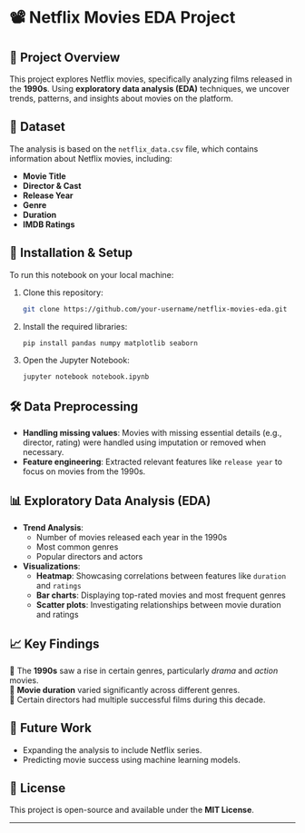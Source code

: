 

# 📽️ Netflix Movies EDA Project

## 📌 Project Overview

This project explores Netflix movies, specifically analyzing films released in the **1990s**. Using **exploratory data analysis (EDA)** techniques, we uncover trends, patterns, and insights about movies on the platform.

## 📂 Dataset

The analysis is based on the `netflix_data.csv` file, which contains information about Netflix movies, including:

- **Movie Title**
- **Director & Cast**
- **Release Year**
- **Genre**
- **Duration**
- **IMDB Ratings**

## 🔧 Installation & Setup

To run this notebook on your local machine:

1. Clone this repository:
   ```bash
   git clone https://github.com/your-username/netflix-movies-eda.git
   ```
2. Install the required libraries:
   ```bash
   pip install pandas numpy matplotlib seaborn
   ```
3. Open the Jupyter Notebook:
   ```bash
   jupyter notebook notebook.ipynb
   ```

## 🛠️ Data Preprocessing

- **Handling missing values**: Movies with missing essential details (e.g., director, rating) were handled using imputation or removed when necessary.
- **Feature engineering**: Extracted relevant features like `release year` to focus on movies from the 1990s.

## 📊 Exploratory Data Analysis (EDA)

- **Trend Analysis**:
  - Number of movies released each year in the 1990s
  - Most common genres
  - Popular directors and actors
- **Visualizations**:
  - **Heatmap**: Showcasing correlations between features like `duration` and `ratings`
  - **Bar charts**: Displaying top-rated movies and most frequent genres
  - **Scatter plots**: Investigating relationships between movie duration and ratings

## 📈 Key Findings

🔹 The **1990s** saw a rise in certain genres, particularly *drama* and *action* movies.\
🔹 **Movie duration** varied significantly across different genres.\
🔹 Certain directors had multiple successful films during this decade.

## 🚀 Future Work

- Expanding the analysis to include Netflix series.
- Predicting movie success using machine learning models.

## 📜 License

This project is open-source and available under the **MIT License**.

---
